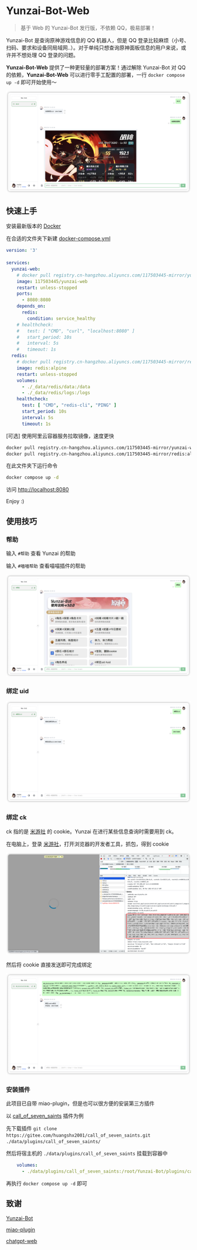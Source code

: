 # Yunzai-Bot-Web

> 基于 Web 的 Yunzai-Bot 发行版，不依赖 QQ，极易部署！

Yunzai-Bot 是查询原神游戏信息的 QQ 机器人，但是 QQ 登录比较麻烦（小号、扫码、要求和设备同局域网..）。对于单纯只想查询原神面板信息的用户来说，或许并不想处理 QQ 登录的问题。

**Yunzai-Bot-Web** 提供了一种更轻量的部署方案！通过解除 Yunzai-Bot 对 QQ 的依赖，**Yunzai-Bot-Web** 可以进行零手工配置的部署，一行 `docker compose up -d` 即可开始使用～

![demo](./assets/demo.png)

## 快速上手

安装最新版本的 [Docker](https://docs.docker.com/engine/install/)

在合适的文件夹下新建 [docker-compose.yml](https://github.com/117503445/yunzai-bot-web/blob/master/docker-compose.yml)

```yaml
version: '3'

services:
  yunzai-web:
    # docker pull registry.cn-hangzhou.aliyuncs.com/117503445-mirror/yunzai-web && docker image tag registry.cn-hangzhou.aliyuncs.com/117503445-mirror/yunzai-web 117503445/yunzai-web
    image: 117503445/yunzai-web
    restart: unless-stopped
    ports:
      - 8080:8080
    depends_on:
      redis:
        condition: service_healthy
    # healthcheck:
    #   test: [ "CMD", "curl", "localhost:8080" ]
    #   start_period: 10s
    #   interval: 5s
    #   timeout: 1s
  redis:
    # docker pull registry.cn-hangzhou.aliyuncs.com/117503445-mirror/redis:alpine && docker image tag registry.cn-hangzhou.aliyuncs.com/117503445-mirror/redis:alpine redis:alpine
    image: redis:alpine
    restart: unless-stopped
    volumes:
      - ./_data/redis/data:/data
      - ./_data/redis/logs:/logs
    healthcheck:
      test: [ "CMD", "redis-cli", "PING" ]
      start_period: 10s
      interval: 5s
      timeout: 1s
```

[可选] 使用阿里云容器服务拉取镜像，速度更快

```sh
docker pull registry.cn-hangzhou.aliyuncs.com/117503445-mirror/yunzai-web && docker image tag registry.cn-hangzhou.aliyuncs.com/117503445-mirror/yunzai-web 117503445/yunzai-web
docker pull registry.cn-hangzhou.aliyuncs.com/117503445-mirror/redis:alpine && docker image tag registry.cn-hangzhou.aliyuncs.com/117503445-mirror/redis:alpine redis:alpine
```

在此文件夹下运行命令

```sh
docker compose up -d
```

访问 <http://localhost:8080>

Enjoy :)

## 使用技巧

### 帮助

输入 `#帮助` 查看 Yunzai 的帮助

输入 `#喵喵帮助` 查看喵喵插件的帮助

![help](./assets/help.png)

### 绑定 uid

![bind-uid](./assets/bind-uid.png)

### 绑定 ck

ck 指的是 [米游社](https://www.miyoushe.com/ys) 的 cookie。Yunzai 在进行某些信息查询时需要用到 ck。

在电脑上，登录 [米游社](https://www.miyoushe.com/ys)，打开浏览器的开发者工具，抓包，得到 cookie

![get-ck](./assets/get-ck.png)

然后将 cookie 直接发送即可完成绑定

![bind-ck](./assets/bind-ck.png)

### 安装插件

此项目已自带 miao-plugin，但是也可以很方便的安装第三方插件

以 [call_of_seven_saints](https://gitee.com/huangshx2001/call_of_seven_saints) 插件为例

先下载插件 `git clone https://gitee.com/huangshx2001/call_of_seven_saints.git ./data/plugins/call_of_seven_saints/`

然后将宿主机的 `./data/plugins/call_of_seven_saints` 挂载到容器中

```yaml
    volumes:
      - ./data/plugins/call_of_seven_saints:/root/Yunzai-Bot/plugins/call_of_seven_saints
```

再执行 `docker compose up -d` 即可

## 致谢

[Yunzai-Bot](https://gitee.com/Le-niao/Yunzai-Bot.git)

[miao-plugin](https://github.com/yoimiya-kokomi/miao-plugin.git)

[chatgpt-web](https://github.com/Chanzhaoyu/chatgpt-web)
